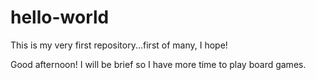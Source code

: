 # hello-world
This is my very first repository...first of many, I hope!

Good afternoon! I will be brief so I have more time to play board games.

